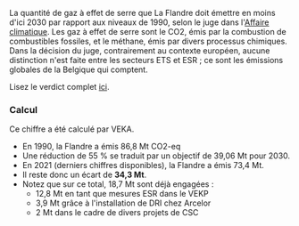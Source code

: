 La quantité de gaz à effet de serre que La Flandre doit émettre en moins d'ici 2030 par rapport aux niveaux de 1990, selon le juge dans l'[Affaire climatique](https://www.klimaatzaak.eu/). Les gaz à effet de serre sont le CO2, émis par la combustion de combustibles fossiles, et le méthane, émis par divers processus chimiques. Dans la décision du juge, contrairement au contexte européen, aucune distinction n'est faite entre les secteurs ETS et ESR ; ce sont les émissions globales de la Belgique qui comptent.

Lisez le verdict complet [ici](https://prismic-io.s3.amazonaws.com/affaireclimat/df045502-906f-4797-a46d-622dbfe03ec8_SP52019923113012320+fr.pdf).

### Calcul

Ce chiffre a été calculé par VEKA.

- En 1990, la Flandre a émis 86,8 Mt CO2-eq
- Une réduction de 55 % se traduit par un objectif de 39,06 Mt pour 2030.
- En 2021 (derniers chiffres disponibles), la Flandre a émis 73,4 Mt.
- Il reste donc un écart de **34,3 Mt**.
- Notez que sur ce total, 18,7 Mt sont déjà engagées :
  - 12,8 Mt en tant que mesures ESR dans le VEKP
  - 3,9 Mt grâce à l'installation de DRI chez Arcelor
  - 2 Mt dans le cadre de divers projets de CSC
